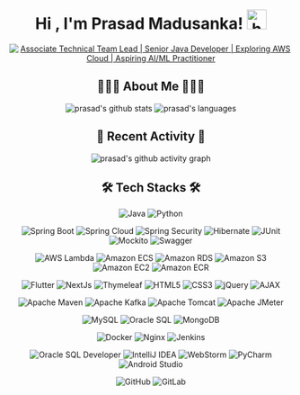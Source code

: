 <div align="center">

<h1>Hi , I'm Prasad Madusanka! <img alt="headline" src="https://media.giphy.com/media/hvRJCLFzcasrR4ia7z/giphy.gif" width="35" /></h1>
<a href="https://git.io/typing-svg"><img  alt="Associate Technical Team Lead | Senior Java Developer | Exploring AWS Cloud | Aspiring AI/ML Practitioner" src="https://readme-typing-svg.herokuapp.com?font=Inconsolata&size=28&duration=3000&pause=100&color=00E5E5&center=true&vCenter=true&width=435&lines=Associate+Technical+Team+Lead;Senior+Java+Developer;Exploring+AWS+Cloud...;Aspiring+AI/ML+Practitioner;" /></a>

## 💁🏻‍♂️ About Me 💁🏻‍♂️

<img align="top" alt="prasad's github stats" src="https://github-readme-stats.vercel.app/api?username=prasadm1022&theme=transparent&show_icons=true&hide_border=true" />
<img align="top" alt="prasad's languages" src="https://github-readme-stats.vercel.app/api/top-langs/?username=prasadm1022&theme=transparent&layout=compact&langs_count=8&hide_border=true" />

## 🚀 Recent Activity 🚀

![prasad's github activity graph](https://github-readme-activity-graph.vercel.app/graph?username=prasadm1022&theme=github-dark)

## 🛠️ Tech Stacks 🛠️

![Java](https://img.shields.io/badge/Java-ED8B00?style=for-the-badge&logo=openjdk&logoColor=white)
![Python](https://img.shields.io/badge/Python-3776AB?style=for-the-badge&logo=python&logoColor=white)

![Spring Boot](https://img.shields.io/badge/Spring_Boot-6DB33F?style=for-the-badge&logo=spring-boot&logoColor=white)
![Spring Cloud](https://img.shields.io/badge/Spring_Cloud-6DB33F?style=for-the-badge&logo=icloud&logoColor=white)
![Spring Security](https://img.shields.io/badge/Spring_Security-6DB33F?style=for-the-badge&logo=springsecurity&logoColor=white)
![Hibernate](https://img.shields.io/badge/Hibernate-59666C?style=for-the-badge&logo=hibernate&logoColor=white)
![JUnit](https://img.shields.io/badge/JUnit-25A162?style=for-the-badge&logo=junit5&logoColor=white)
![Mockito](https://img.shields.io/badge/Mockito-78A641?style=for-the-badge&logo=mockito&logoColor=white)
![Swagger](https://img.shields.io/badge/Swagger-85EA2D?style=for-the-badge&logo=swagger&logoColor=black)

![AWS Lambda](https://img.shields.io/badge/AWS_Lambda-FF9900?style=for-the-badge&logo=aws-lambda&logoColor=white)
![Amazon ECS](https://img.shields.io/badge/Amazon_ECS-FF9900?style=for-the-badge&logo=amazon-ecs&logoColor=white)
![Amazon RDS](https://img.shields.io/badge/Amazon_RDS-527FFF?style=for-the-badge&logo=amazon-rds&logoColor=white)
![Amazon S3](https://img.shields.io/badge/Amazon_S3-009639?style=for-the-badge&logo=amazon-s3&logoColor=white)
![Amazon EC2](https://img.shields.io/badge/Amazon_EC2-FF9900?style=for-the-badge&logo=amazon-ec2&logoColor=white)
![Amazon ECR](https://img.shields.io/badge/Amazon_ECR-FF9900?style=for-the-badge&logo=amazon-ecr&logoColor=white)

![Flutter](https://img.shields.io/badge/Flutter-02569B?style=for-the-badge&logo=flutter&logoColor=white)
![NextJs](https://img.shields.io/badge/next.js-000000?style=for-the-badge&logo=nextdotjs&logoColor=white)
![Thymeleaf](https://img.shields.io/badge/Thymeleaf-005F0F?style=for-the-badge&logo=thymeleaf&logoColor=white)
![HTML5](https://img.shields.io/badge/HTML5-E34F26?style=for-the-badge&logo=html5&logoColor=white)
![CSS3](https://img.shields.io/badge/CSS3-1572B6?style=for-the-badge&logo=css3&logoColor=white)
![jQuery](https://img.shields.io/badge/jQuery-0769AD?style=for-the-badge&logo=jquery&logoColor=white)
![AJAX](https://img.shields.io/badge/AJAX-1E90FF?style=for-the-badge&logo=javascript&logoColor=white)

![Apache Maven](https://img.shields.io/badge/Apache_Maven-C71A36?style=for-the-badge&logo=apache-maven&logoColor=white)
![Apache Kafka](https://img.shields.io/badge/Apache_Kafka-301934?style=for-the-badge&logo=apache-kafka&logoColor=white)
![Apache Tomcat](https://img.shields.io/badge/Apache_Tomcat-F8DC75?style=for-the-badge&logo=apache-tomcat&logoColor=black)
![Apache JMeter](https://img.shields.io/badge/Apache_JMeter-D22128?style=for-the-badge&logo=apache-jmeter&logoColor=white)

![MySQL](https://img.shields.io/badge/MySQL-4479A1?style=for-the-badge&logo=mysql&logoColor=white)
![Oracle SQL](https://img.shields.io/badge/Oracle_SQL-F80000?style=for-the-badge&logo=oracle&logoColor=white)
![MongoDB](https://img.shields.io/badge/MongoDB-47A248?style=for-the-badge&logo=mongodb&logoColor=white)

![Docker](https://img.shields.io/badge/Docker-2496ED?style=for-the-badge&logo=docker&logoColor=white)
![Nginx](https://img.shields.io/badge/Nginx-009639?style=for-the-badge&logo=nginx&logoColor=white)
![Jenkins](https://img.shields.io/badge/Jenkins-D24939?style=for-the-badge&logo=jenkins&logoColor=white)

![Oracle SQL Developer](https://img.shields.io/badge/Oracle_SQL_Developer-F80000?style=for-the-badge&logo=oracle&logoColor=white)
![IntelliJ IDEA](https://img.shields.io/badge/IntelliJ_IDEA-000000?style=for-the-badge&logo=intellij-idea&logoColor=white)
![WebStorm](https://img.shields.io/badge/WebStorm-000000?style=for-the-badge&logo=webstorm&logoColor=white)
![PyCharm](https://img.shields.io/badge/PyCharm-000000?style=for-the-badge&logo=pycharm&logoColor=white)
![Android Studio](https://img.shields.io/badge/Android_Studio-3DDC84?style=for-the-badge&logo=android-studio&logoColor=white)

![GitHub](https://img.shields.io/badge/GitHub-FF0000?style=for-the-badge&logo=github&logoColor=white)
![GitLab](https://img.shields.io/badge/GitLab-FCA121?style=for-the-badge&logo=gitlab&logoColor=white)

</div>
